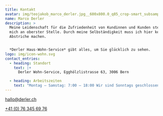 ```yaml
---
title: Kontakt
avatar: img/teojakob_marco_derler.jpg__600x800.0_q85_crop-smart_subsampling-2_upscale.jpg
name: Marco Derler
description: >
  Meine Leidenschaft für die Zufriedenheit von Kundinnen und Kunden steht für
  mich an oberster Stelle. Durch meine Selbständigkeit muss ich hier keine
  Abstriche machen.


  *Derler Haus-Wohn-Service* gibt alles, um Sie glücklich zu sehen. 
logo: img/icon-wohn.svg
contact_entries:
  - heading: Standort
    text: |+
      Derler Wohn-Service, Egghölzlistrasse 63, 3006 Bern  

  - heading: Arbeitszeiten
    text: "Montag – Samstag: 7:00 – 18:00 Wir sind Sonntags geschlossen"
---
```



[hallo@derler.ch](mailto:hallo@derler.ch)

[+41 (0) 76 345 69 76](tel:0041763456976)
